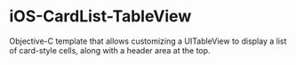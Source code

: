 iOS-CardList-TableView
======================

Objective-C template that allows customizing a UITableView to display a list of card-style cells, along with a header area at the top.